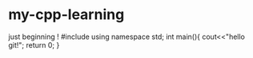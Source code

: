 # my-cpp-learning
just beginning !
#include<iostream>
using namespace std;
int main(){
cout<<"hello git!";
return 0;
}
